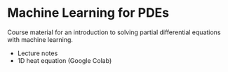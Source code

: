 # Machine Learning for PDEs

Course material for an introduction to solving partial differential equations with machine learning.

- Lecture notes
- 1D heat equation (Google Colab)
